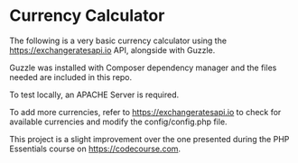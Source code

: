 # Currency Calculator

The following is a very basic currency calculator using the 
https://exchangeratesapi.io API, alongside with Guzzle.

Guzzle was installed with Composer dependency manager and the files needed are
included in this repo.

To test locally, an APACHE Server is required.

To add more currencies, refer to https://exchangeratesapi.io to check for
available currencies and modify the config/config.php file.

This project is a slight improvement over the one presented during the 
PHP Essentials course on https://codecourse.com.
